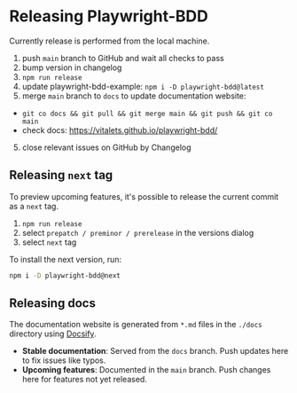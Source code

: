 # Releasing Playwright-BDD

Currently release is performed from the local machine.

1. push `main` branch to GitHub and wait all checks to pass
1. bump version in changelog
2. `npm run release`
3. update playwright-bdd-example: `npm i -D playwright-bdd@latest`
4. merge `main` branch to `docs` to update documentation website:
  - `git co docs && git pull && git merge main && git push && git co main`
  - check docs: https://vitalets.github.io/playwright-bdd/
5. close relevant issues on GitHub by Changelog

## Releasing `next` tag

To preview upcoming features, it's possible to release the current commit as a `next` tag.

1. `npm run release`
2. select `prepatch / preminor / prerelease` in the versions dialog
3. select `next` tag

To install the next version, run:
```sh
npm i -D playwright-bdd@next
```

## Releasing docs

The documentation website is generated from `*.md` files in the `./docs` directory using [Docsify](https://docsify.js.org/#/). 

- **Stable documentation**: Served from the `docs` branch. Push updates here to fix issues like typos.  
- **Upcoming features**: Documented in the `main` branch. Push changes here for features not yet released.